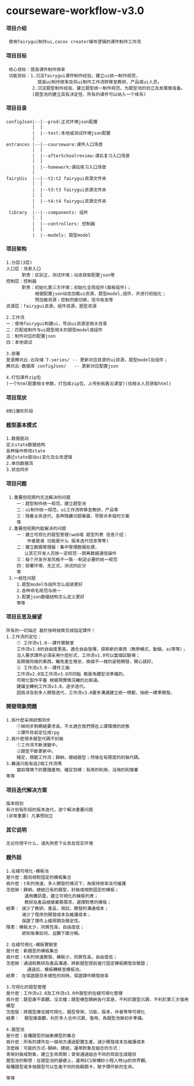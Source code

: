 <!--
 * @Descripttion:
 * @version:
 * @Author: ydlx
 * @Date: 2021-04-06 16:02:41
 * @LastEditors: ydlx
 * @LastEditTime: 2021-06-04 17:33:36
-->

# courseware-workflow-v3.0

#### 项目介绍

     使用fairygui制作ui,cocos creator编写逻辑的课件制作工作流

#### 项目目标

     核心目标：提高课件制作效率
     功能目标：1.沉淀fairygui课件制作经验，建立ui统一制作规范，
                提高ui制作效率及将ui制作工作流转移至教研，产品或ui人员。
              2.沉淀题型制作经验，建立题型统一制作规范，为题型池的创立及发展做准备。
			  (题型池的建立具有决定性，所有的课件可以纳入一个体系)

#### 项目目录

    configJson|--|--prod:正式环境json配置
              |  |
    		  |  |--test:本地或测试环境json配置
              |
    entrances |--|--courseware:课件入口场景
    		  |  |
    		  |  |--afterSchoolreview:课后复习入口场景
    		  |  |
              |  |--homework:课后练习入口场景
    		  |
    fairyUis  |--|--t2:t2 fairygui资源文件夹
    		  |  |
    		  |  |--t3:t3 fairygui资源文件夹
    		  |  |
              |  |--t4:t4 fairygui资源文件夹
    		  |
     library  |--|--components: 组件
    		  |  |
    		  |  |--controllers: 控制器
    		  |  |
              |  |--models: 题型model

#### 项目架构

	1.分层(3层)
	入口层：场景入口
		  职责：区别正，测试环境；动态获取配置json等
	控制层：控制器
		  职责：初始化第三方环境；初始化全局组件(面板组件)；
               根据配置json动态加载ui资源，题型model,组件，并进行初始化；
		       预加载资源；控制页面切换，信令收发等
	资源层：fairygui资源，组件资源，题型资源
	
	2.工作流
	一：使用fairygui构建ui，导出ui资源至相关目录
	二：匹配或制作与ui题型相关的题型model或组件
	三：制作对应的配置json
	四：本地调试
	
	3.部署
	登录腾讯云-云存储 T-series/ -- 更新对应目录的ui资源，题型model及组件；
	腾讯云-数据库 configJson/   -- 更新对应配置json
	
	4.打包课件zip包
	(一个html配置相关参数，打包成zip包，上传到拓客云课堂)(找相关人员获取html)
	

#### 项目现状

	0到1雏形阶段
	

#### 题型基本模式

	1.数据驱动
	定义state数据结构
	各种操作修改state
	通过state驱动ui变化及业务逻辑
	2.单向数据流
	3.状态同步
	

#### 项目问题

     1.重要但短期内无法解决的问题
	 	一：题型制作统一规范，建立题型池
		二：ui制作统一规范，ui工作流转移至教研，产品等
		三：随着业务迭代，各种隐藏问题暴露，导致许多临时方案
		等
	 2.重要但短期内能解决的问题
	 	一：建立可视化的题型管理(web端 题型列表 信息介绍：
            作者是谁 功能是什么 版本迭代信息等等)
		二：建立数据管理器：集中管理数据处理，
           让其它开发人员按一定规范--脱离数据通信操作
		三：每个开发开发风格不一致--制定必要的统一规范
		四：部署环境，无正式，测试的区分
		等
	 3.一般性问题
	 	1.题型model与组件怎么组装更好
		2.各种命名规范与统一
		3.配置json数据结构怎么定义更好
		等等

#### 项目反思及展望

    所有的一切描述 基於按時按質完成指定課件！
    1.工作流的定位：
        ① 工作流v1.0--課件實驗室
        工作流v1.0的自由度更高，適合自由發揮，探索新的東西（教學模式，動銷，ai等等）；
        沒人要求課件必須采用什麽形式，工作流v1.0可以當個試驗場；
        長期做同樣的東西，難免產生倦怠，換個不一樣的姿勢開發，開心就好。
        ② 工作流v3.0--課件工廠
        工作流v2.0及工作流v3.0共同點 都是為體型池準備的。
        可視化製作平臺 根據現實情況離的比較遠。
        建議全轉到工作流v3.0，逐步迭代。
        因爲涉及到多人開發迭代，工作流v3.0要多溝通建立統一規範，按統一標準開發。

#### 開發現象問題

    1.爲什麽采用狀態同步
        ①幀同步對網絡要求高，不太適合我們現在上課環境的狀態
        ②課件目前定位成rpg
    2.爲什麽很多題型代碼不封裝
        ①工作流不斷演變中。
        ②題型不斷更新中。
        穩定，規範工作流；歸納，總結題型；然後在有限度的封裝代碼。
    3.難道只能有這2個工作流嗎
        當前環境下的實踐產物，確定目標：有用的則用，沒用的則擯棄
    等等

#### 项目迭代解决方案

	版本规划
	有计划有阶段的版本迭代，逐个解决重要问题
	(非常重要) 凡事预则立

#### 其它说明

    无论你想干什么，请先熟悉下业务及现实环境
	 

#### 題外話

    1.在綫可視化-模板池
    是什麽：題目相對固定的模板集合
    爲什麽：t系列快速，多人開發的情況下，為保持效率及可維護
    怎麽辦：歸納，總結已有的題型，封裝成相對固定的模板；
           運用騰訊雲，建立可視化的模板列表；
           教研及產品根據業務需求，選擇對應的模板；
    結果： 減少了教研，產品，測試，開發的溝通成本；
          減少了程序的開發成本及維護成本；
          保證了課件上綫周期及穩定性。
    隱患：模板太少，同質性高，自由度低；
          欲知後事如何，且聽下面分解。

    2.在綫可視化-模板實驗室
    是什麽：新題型的模板集合
    爲什麽：t系列快速開發，模板少，同質性高，自由度低；   
    怎麽辦：通過和教研及產品溝通，將新題型提前進行固定模板開發及驗證；
            通過后，模板轉移至模板池。
    結果： 在保證題目多樣性的同時，保證課件開發效率

    3.可视化的题型管理
    是什麽：工作流v2.0及工作流v3.0中題型的在綫可視化管理
    爲什麽：題型庫不直觀，沒文檔；題型模型歸納各行其是，不利於題型沉澱，不利於第三方復用模型
    怎麽版：將題型庫在綫可視化，題型骨架，功能，版本，作者等等可視化
    結果：  題型庫直觀，利於多人合作沉澱，復用，為題型池做初步準備。       

    4.題型池
    是什麽：各種題型的抽象模型的集合
    爲什麽：所有的課件在一個地方通過配置生產，減少開發成本及維護成本
    怎麽辦：可能的方式-歸納，總結，運用對象及組合的方式：
    骨架封裝成對象，建立生命周期；骨架通過組合不同的局部生成題目
    題型池的聯想：在題型池的基礎上，運用ECS架構妙小程人物ip的世界觀。
    每種題型或多個題型可以生產不同的挑戰關卡，賦予課件新的生命。

    等等
	
	
